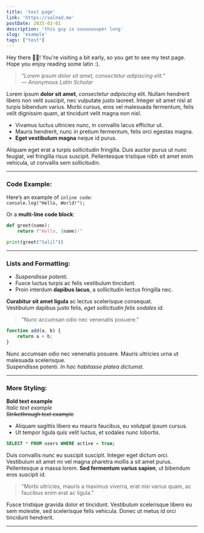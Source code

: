 ```yaml
---
title: 'test page'
link: 'https://salnad.me'
postDate: 2025-03-01
description: 'this guy is suuuuuuuper long'
slug: 'example'
tags: ["test"]
---
```

Hey there 👋🏾! You're visiting a bit early, so you get to see my test page. Hope you enjoy reading some latin :).

> *"Lorem ipsum dolor sit amet, consectetur adipiscing elit."*  
> — *Anonymous Latin Scholar*

Lorem ipsum **dolor sit amet**, *consectetur adipiscing* elit. Nullam hendrerit libero non velit suscipit, nec vulputate justo laoreet. Integer sit amet nisl at turpis bibendum varius. Morbi cursus, eros vel malesuada fermentum, felis velit dignissim quam, at tincidunt velit magna non nisl.

- Vivamus luctus ultricies nunc, in convallis lacus efficitur ut.
- Mauris hendrerit, nunc in pretium fermentum, felis orci egestas magna.
- **Eget vestibulum magna** neque id purus.

Aliquam eget erat a turpis sollicitudin fringilla. Duis auctor purus ut nunc feugiat, vel fringilla risus suscipit. Pellentesque tristique nibh sit amet enim vehicula, ut convallis sem sollicitudin.  

---

### Code Example:
Here’s an example of `inline code`:  
`console.log("Hello, World!");`

Or a **multi-line code block**:

```python
def greet(name):
    return f"Hello, {name}!"

print(greet("Salil"))
```

---

### Lists and Formatting:
- *Suspendisse potenti.*  
- Fusce luctus turpis ac felis vestibulum tincidunt.  
- Proin interdum **dapibus lacus**, a sollicitudin lectus fringilla nec.

**Curabitur sit amet ligula** ac lectus scelerisque consequat.  
Vestibulum dapibus justo felis, *eget sollicitudin felis sodales id*.  

> "Nunc accumsan odio nec venenatis posuere."

```javascript
function add(a, b) {
    return a + b;
}
```

Nunc accumsan odio nec venenatis posuere. Mauris ultricies urna ut malesuada scelerisque.  
Suspendisse potenti. *In hac habitasse platea dictumst.*  

---

### More Styling:
**Bold text example**  
*Italic text example*  
~~Strikethrough text example~~  

- Aliquam sagittis libero eu mauris faucibus, eu volutpat ipsum cursus.
- Ut tempor ligula quis velit luctus, et sodales nunc lobortis.

```sql
SELECT * FROM users WHERE active = true;
```

Duis convallis nunc eu suscipit suscipit. Integer eget dictum orci. Vestibulum sit amet mi vel magna pharetra mollis a sit amet purus. Pellentesque a massa lorem. **Sed fermentum varius sapien**, ut bibendum eros suscipit id.

> "Morbi ultricies, mauris a maximus viverra, erat nisi varius quam, ac faucibus enim erat ac ligula."

Fusce tristique gravida dolor et tincidunt. Vestibulum scelerisque libero eu sem molestie, sed scelerisque felis vehicula. Donec ut metus id orci tincidunt hendrerit.

---


